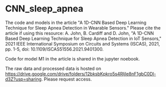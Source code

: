 # CNN_sleep_apnea
The code and models in the article "A 1D-CNN Based Deep Learning Technique for Sleep Apnea Detection in Wearable Sensors." Please cite the article if using this resource:
A. John, B. Cardiff and D. John, "A 1D-CNN Based Deep Learning Technique for Sleep Apnea Detection in IoT Sensors," 2021 IEEE International Symposium on Circuits and Systems (ISCAS), 2021, pp. 1-5, doi: 10.1109/ISCAS51556.2021.9401300.

Code for model M1 in the article is shared in the jupyter noebook.

The raw data and processed data is hosted on https://drive.google.com/drive/folders/12bksbKpkro5s4RljIe8nF1gbC0Dl-d3Z?usp=sharing. Please request access.
